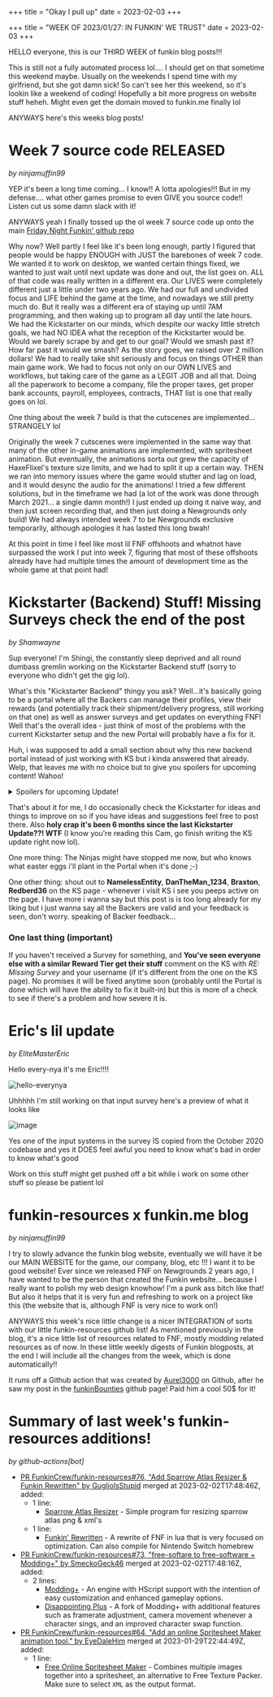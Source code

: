 +++
title = "Okay I pull up"
date = 2023-02-03
+++

+++
title = "WEEK OF 2023/01/27: IN FUNKIN' WE TRUST"
date = 2023-02-03
+++

HELLO everyone, this is our THIRD WEEK of funkin blog posts!!!

This is still not a fully automated process lol.... I should get on that sometime this weekend maybe. Usually on the weekends I spend time with my girlfriend, but she got damn sick! So can't see her this weekend, so it's lookin like a weekend of coding! Hopefully a bit more progress on website stuff heheh. Might even get the domain moved to funkin.me finally lol

ANYWAYS here's this weeks blog posts!

# Week 7 source code RELEASED
*by ninjamuffin99* 

YEP it's been a long time coming... I know!! A lotta apologies!!! But in my defense.... what other games promise to even GIVE you source code!! Listen cut us some damn slack with it!

ANYWAYS yeah I finally tossed up the ol week 7 source code up onto the main [Friday Night Funkin' github repo](https://github.com/FunkinCrew/Funkin)

Why now? Well partly I feel like it's been long enough, partly I figured that people would be happy ENOUGH with JUST the barebones of week 7 code. We wanted it to work on desktop, we wanted certain things fixed, we wanted to just wait until next update was done and out, the list goes on. ALL of that code was really written in a different era. Our LIVES were completely different just a little under two years ago. We had our full and undivided focus and LIFE behind the game at the time, and nowadays we still pretty much do. But it really was a different era of staying up until 7AM programming, and then waking up to program all day until the late hours. We had the Kickstarter on our minds, which despite our wacky little stretch goals, we had NO IDEA what the reception of the Kickstarter would be. Would we barely scrape by and get to our goal? Would we smash past it? How far past it would we smash? As the story goes, we raised over 2 million dollars! We had to really take shit seriously and focus on things OTHER than main game work. We had to focus not only on our OWN LIVES and workflows, but taking care of the game as a LEGIT JOB and all that. Doing all the paperwork to become a company, file the proper taxes, get proper bank accounts, payroll, employees, contracts, THAT list is one that really goes on lol. 

One thing about the week 7 build is that the cutscenes are implemented... STRANGELY lol

Originally the week 7 cutscenes were implemented in the same way that many of the other in-game animations are implemented, with spritesheet animation. But eventually, the animations sorta out grew the capacity of HaxeFlixel's texture size limits, and we had to split it up a certain way. THEN we ran into memory issues where the game would stutter and lag on load, and it would desync the audio for the animations! I tried a few different solutions, but in the timeframe we had (a lot of the work was done through March 2021... a single damn month!) I just ended up doing it naive way, and then just screen recording that, and then just doing a Newgrounds only build! We had always intended week 7 to be Newgrounds exclusive temporarily, although apologies it has lasted this long bwah!

At this point in time I feel like most lil FNF offshoots and whatnot have surpassed the work I put into week 7, figuring that most of these offshoots already have had multiple times the amount of development time as the whole game at that point had!
    
# Kickstarter (Backend) Stuff! Missing Surveys check the end of the post
*by Shamwayne* 

Sup everyone! I'm Shingi, the constantly sleep deprived and all round dumbass gremlin working on the Kickstarter Backend stuff (sorry to everyone who didn't get the gig lol).

What's this "Kickstarter Backend" thingy you ask? Well...it's basically going to be a portal where all the Backers can manage their profiles, view their rewards (and potentially track their shipment/delivery progress, still working on that one) as well as answer surveys and get updates on everything FNF! Well that's the overall idea - just think of most of the problems with the current Kickstarter setup and the new Portal will probably have a fix for it. 

Huh, i was supposed to add a small section about why this new backend portal instead of just working with KS but i kinda answered that already. Welp, that leaves me with no choice but to give you spoilers for upcoming content! Wahoo!
<details>
  <summary>Spoilers for upcoming Update!</summary>
  <pre>[REDACTED]</pre>

 Umm....nevermind! Just had a nice chat with a friendly FNF Ninja(muffin)s and they told me to keep quiet for now.
</details>


That's about it for me, I do occasionally check the Kickstarter for ideas and things to improve on so if you have ideas and suggestions feel free to post there. Also **holy crap it's been 6 months since the last Kickstarter Update??! WTF** (I know you're reading this Cam, go finish writing the KS update right now lol).

One more thing: The Ninjas might have stopped me now, but who knows what easter eggs i'll plant in the Portal when it's done ;-)

One other thing: shout out to **NamelessEntity**, **DanTheMan_1234**, **Braxton**, **Redberd36** on the KS page - whenever i visit KS i see you peeps active on the page. I have more i wanna say but this post is is too long already for my liking but i just wanna say all the Backers are valid and your feedback is seen, don't worry. speaking of Backer feedback...

### One last thing (important)
If you haven't received a Survey for something, and **You've seen everyone else with a similar Reward Tier get their stuff**  comment on the KS with *RE: Missing Survey* and your username (if it's different from the one on the KS page). No promises it will be fixed anytime soon (probably until the Portal is done which will have the ability to fix it built-in) but this is more of a check to see if there's a problem and how severe it is.

 
    
# Eric's lil update
*by EliteMasterEric* 

Hello every-nya it's me Eric!!!!

![hello-everynya](https://user-images.githubusercontent.com/4635334/216710283-20753afd-dcf7-40ab-8bbd-614b51a43ce6.jpg)

Uhhhhh I'm still working on that input survey here's a preview of what it looks like

![image](https://user-images.githubusercontent.com/4635334/216709589-a94238f5-3393-4b09-856a-8c3baac86bcb.png)

Yes one of the input systems in the survey IS copied from the October 2020 codebase and yes it DOES feel awful you need to know what's bad in order to know what's good

Work on this stuff might get pushed off a bit while i work on some other stuff so please be patient lol
    
# funkin-resources x funkin.me blog
*by ninjamuffin99* 

I try to slowly advance the funkin blog website, eventually we will have it be our MAIN WEBSITE for the game, our company, blog, etc !!! I want it to be good website! Ever since we released FNF on Newgrounds 2 years ago, I have wanted to be the person that created the Funkin website... because I really want to polish my web design knowhow! I'm a punk ass bitch like that! But also it helps that it is very fun and refreshing to work on a project like this (the website that is, although FNF is very nice to work on!)

ANYWAYS this week's nice little change is a nicer INTEGRATION of sorts with our little funkin-resources github list! As mentioned previously in the blog, it's a nice little list of resources related to FNF, mostly modding related resources as of now. In these little weekly digests of Funkin blogposts, at the end I will include all the changes from the week, which is done automatically!!

It runs off a Github action that was created by [Aurel3000](https://github.com/aurel3000) on Github, after he saw my post in the [funkinBounties](https://github.com/FunkinCrew/funkinBounties) github page! Paid him a cool 50$ for it! 


    
# Summary of last week's funkin-resources additions!
*by github-actions[bot]* 

- [PR FunkinCrew/funkin-resources#76, "Add Sparrow Atlas Resizer & Funkin Rewritten" by GuglioIsStupid](https://api.github.com/repos/FunkinCrew/funkin-resources/pulls/76) merged at 2023-02-02T17:48:46Z, added:
  - 1 line:
    - [Sparrow Atlas Resizer](https://github.com/KadeDev/SparrowAtlasResizer) - Simple program for resizing sparrow atlas png & xml's
  - 1 line:
    - [Funkin' Rewritten](https://github.com/HTV04/funkin-rewritten) - A rewrite of FNF in lua that is very focused on optimization. Can also compile for Nintendo Switch homebrew
- [PR FunkinCrew/funkin-resources#73, "free-softare to free-software + Modding+" by SmeckoGeck46](https://api.github.com/repos/FunkinCrew/funkin-resources/pulls/73) merged at 2023-02-02T17:48:16Z, added:
  - 2 lines:
    - [Modding+](https://github.com/FunkinModdingPlus/ModdingPlus) - An engine with HScript support with the intention of easy customization and enhanced gameplay options.
    - [Disappointing Plus](https://github.com/AFunkinDisappointment/DisappointingPlus) - A fork of Modding+ with additional features such as framerate adjustment, camera movement whenever a character sings, and an improved character swap function.
- [PR FunkinCrew/funkin-resources#64, "Add an online Spritesheet Maker animation tool." by EyeDaleHim](https://api.github.com/repos/FunkinCrew/funkin-resources/pulls/64) merged at 2023-01-29T22:44:49Z, added:
  - 1 line:
    - [Free Online Spritesheet Maker](https://www.leshylabs.com/apps/sstool/) - Combines multiple images together into a spritesheet, an alternative to Free Texture Packer. Make sure to select `XML` as the output format.

    


